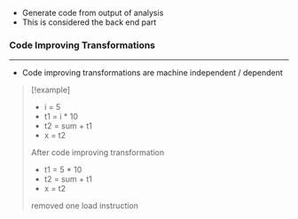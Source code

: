 - Generate code from output of analysis
- This is considered the back end part

### Code Improving Transformations
---
- Code improving transformations are machine independent / dependent

>[!example]
>- i = 5
>- t1 = i \* 10
>- t2 = sum + t1
>- x = t2
>  
>  After code improving transformation
>- t1 = 5 \* 10
>- t2 = sum + t1
>- x = t2
>  
>  removed one load instruction


